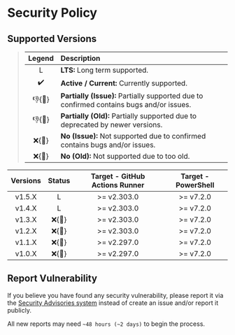 # Security Policy

## Supported Versions

> | **Legend** | **Description** |
> |:-:|:--|
> | L | **LTS:** Long term supported. |
> | ✔️ | **Active / Current:** Currently supported. |
> | 👎{🐛} | **Partially (Issue):** Partially supported due to confirmed contains bugs and/or issues. |
> | 👎{🧓} | **Partially (Old):** Partially supported due to deprecated by newer versions. |
> | ❌{🐛} | **No (Issue):** Not supported due to confirmed contains bugs and/or issues. |
> | ❌{🧓} | **No (Old):** Not supported due to too old. |

| **Versions** | **Status** | **Target - GitHub Actions Runner** | **Target - PowerShell** |
|:-:|:-:|:-:|:-:|
| v1.5.X | L | >= v2.303.0 | >= v7.2.0 |
| v1.4.X | L | >= v2.303.0 | >= v7.2.0 |
| v1.3.X | ❌{🧓} | >= v2.303.0 | >= v7.2.0 |
| v1.2.X | ❌{🧓} | >= v2.303.0 | >= v7.2.0 |
| v1.1.X | ❌{🧓} | >= v2.297.0 | >= v7.2.0 |
| v1.0.X | ❌{🧓} | >= v2.297.0 | >= v7.2.0 |

## Report Vulnerability

If you believe you have found any security vulnerability, please report it via the [Security Advisories system](https://github.com/hugoalh-studio/setup-powershell-toolkit-ghaction/security/advisories/new) instead of create an issue and/or report it publicly.

All new reports may need `~48 hours (~2 days)` to begin the process.
